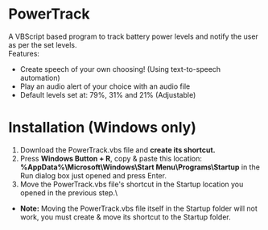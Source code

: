 # PowerTrack
A VBScript based program to track battery power levels and notify the user as per the set levels.\
Features:
- Create speech of your own choosing! (Using text-to-speech automation)
- Play an audio alert of your choice with an audio file
- Default levels set at: 79%, 31% and 21% (Adjustable)

# Installation (Windows only)
1. Download the PowerTrack.vbs file and **create its shortcut.**
2. Press **Windows Button + R**, copy & paste this location: **%AppData%\Microsoft\Windows\Start Menu\Programs\Startup** in the Run dialog box just opened and press Enter.
3. Move the PowerTrack.vbs file's shortcut in the Startup location you opened in the previous step.\
- **Note:** Moving the PowerTrack.vbs file itself in the Startup folder will not work, you must create & move its shortcut to the Startup folder.
